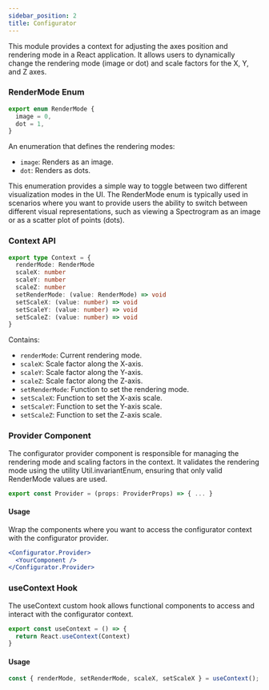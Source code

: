 ```yaml
---
sidebar_position: 2
title: Configurator
---
```

This module provides a context for adjusting the axes position and rendering mode in a React application. It allows users to dynamically change the rendering mode (image or dot) and scale factors for the X, Y, and Z axes.


### RenderMode Enum
```typescript
export enum RenderMode {
  image = 0,
  dot = 1,
}
```
An enumeration that defines the rendering modes:
- `image`: Renders as an image.
- `dot`: Renders as dots.

This enumeration provides a simple way to toggle between two different visualization modes in the UI. The RenderMode enum is typically used in scenarios where you want to provide users the ability to switch between different visual representations, such as viewing a Spectrogram as an image or as a scatter plot of points (dots).

### Context API
```typescript
export type Context = {
  renderMode: RenderMode
  scaleX: number
  scaleY: number
  scaleZ: number
  setRenderMode: (value: RenderMode) => void
  setScaleX: (value: number) => void
  setScaleY: (value: number) => void
  setScaleZ: (value: number) => void
}
```
Contains:
- `renderMode`: Current rendering mode.
- `scaleX`: Scale factor along the X-axis.
- `scaleY`: Scale factor along the Y-axis.
- `scaleZ`: Scale factor along the Z-axis.
- `setRenderMode`: Function to set the rendering mode.
- `setScaleX`: Function to set the X-axis scale.
- `setScaleY`: Function to set the Y-axis scale.
- `setScaleZ`: Function to set the Z-axis scale.


### Provider Component
The configurator provider component is responsible for managing the rendering mode and scaling factors in the context. It validates the rendering mode using the utility Util.invariantEnum, ensuring that only valid RenderMode values are used.
```typescript
export const Provider = (props: ProviderProps) => { ... }
```

#### Usage
Wrap the components where you want to access the configurator context with the configurator provider.
```jsx
<Configurator.Provider>
  <YourComponent />
</Configurator.Provider>
```

### useContext Hook
The useContext custom hook allows functional components to access and interact with the configurator context. 
```typescript
export const useContext = () => {
  return React.useContext(Context)
}
```

#### Usage
```jsx
const { renderMode, setRenderMode, scaleX, setScaleX } = useContext();
```